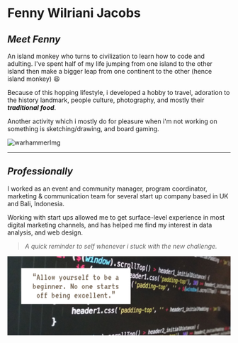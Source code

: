 # Fenny Wilriani Jacobs

## _Meet Fenny_

An island monkey who turns to civilization to learn how to code and adulting. I've spent half of my life jumping from one island to the other island then make a bigger leap from one continent to the other (hence island monkey) :laughing:

Because of this hopping lifestyle, i developed a hobby to travel, adoration to the history landmark, people culture, photography, and mostly their ***traditional food***.

Another activity which i mostly do for pleasure when i'm not working on something is sketching/drawing, and board gaming.

![warhammerImg](https://whfb.lexicanum.com/mediawiki/images/8/8a/Lexicanum-warhammer-header.png)

---

## _Professionally_

I worked as an event and community manager, program coordinator, marketing & communication team for several start up company based in UK and Bali, Indonesia.

Working with start ups allowed me to get surface-level experience in most digital marketing channels, and has helped me find my interest in data analysis, and web design.

>_A quick reminder to self whenever i stuck with the new challenge._

![Image](https://raw.githubusercontent.com/FennyWilriani/FennyWilriani/main/Capture%20banner.PNG)
